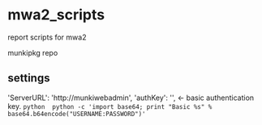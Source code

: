# mwa2_scripts
report scripts for mwa2

munkipkg repo



## settings
'ServerURL': 'http://munkiwebadmin',
'authKey': '', <- basic authentication key. ```python  python -c 'import base64; print "Basic %s" % base64.b64encode("USERNAME:PASSWORD")'```

